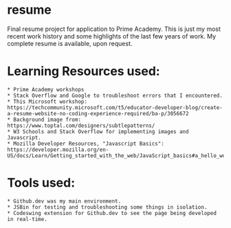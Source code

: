 # resume
Final resume project for application to Prime Academy.
This is just my most recent work history and some highlights of the last few years of work. My complete resume is available, upon request.

# Learning Resources used:
    * Prime Academy workshops
    * Stack Overflow and Google to troubleshoot errors that I encountered.
    * This Microsoft workshop: https://techcommunity.microsoft.com/t5/educator-developer-blog/create-a-resume-website-no-coding-experience-required/ba-p/3056672 
    * Background image from: https://www.toptal.com/designers/subtlepatterns/
    * W3 Schools and Stack Overflow for implementing images and Javascript.
    * Mozilla Developer Resources, "Javascript Basics": https://developer.mozilla.org/en-US/docs/Learn/Getting_started_with_the_web/JavaScript_basics#a_hello_world!_example

# Tools used:
    * Github.dev was my main environment. 
    * JSBin for testing and troubleshooting some things in isolation.
    * Codeswing extension for Github.dev to see the page being developed in real-time.